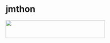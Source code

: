 # jmthon

<p align="left"><a href="https://heroku.com/deploy?template=https://github.com/Mmmmgdgd/mus1"> <img src="https://img.shields.io/badge/Deploy%20To%20Heroku-purple?style=for-the-badge&logo=heroku" width="320" height="58.45"/></a></p>
